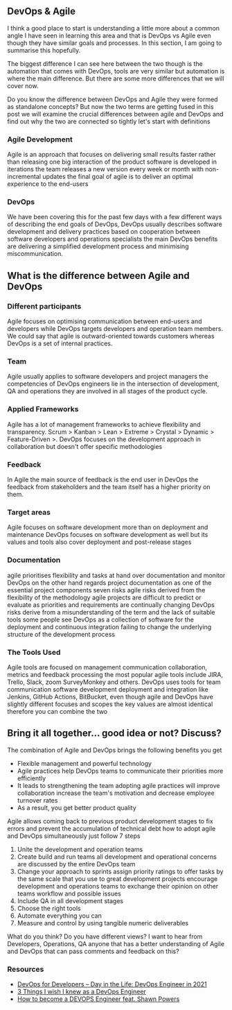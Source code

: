 ## DevOps & Agile

I think a good place to start is understanding a little more about a common angle I have seen in learning this area and that is DevOps vs Agile even though they have similar goals and processes. In this section, I am going to summarise this hopefully. 

The biggest difference I can see here between the two though is the automation that comes with DevOps, tools are very similar but automation is where the main difference. But there are some more differences that we will cover now. 

Do you know the difference between DevOps and Agile they were formed as standalone concepts? But now the two terms are getting fused in this post we will examine the crucial differences between agile and DevOps and find out why the two are connected so tightly let's start with definitions 

### Agile Development 

Agile is an approach that focuses on delivering  small results faster rather than releasing one big interaction of the product software is developed in iterations the team releases a new version every week or month with non-incremental updates the final goal of agile is to deliver an optimal experience to the end-users 

### DevOps 

We have been covering this for the past few days with a few different ways of describing the end goals of DevOps, DevOps usually describes software development 
and delivery practices based on cooperation between software developers and operations specialists the main DevOps benefits are delivering a simplified development process and minimising miscommunication. 

## What is the difference between Agile and DevOps 

### Different participants 

Agile focuses on optimising communication between end-users and developers while DevOps targets developers and operation team members.  We could say that agile is outward-oriented towards customers whereas DevOps is a set of internal practices. 

### Team 

Agile usually applies to software developers and project managers the competencies of DevOps engineers lie in the intersection of development, QA and operations they are involved in all stages of the product cycle. 

### Applied Frameworks

Agile has a lot of management frameworks to achieve flexibility and transparency. Scrum > Kanban > Lean > Extreme > Crystal > Dynamic > Feature-Driven >. DevOps focuses on the development approach in collaboration but doesn't offer specific methodologies 

### Feedback 
In Agile the main source of feedback is the end user in DevOps the feedback from stakeholders and the team itself has a higher priority on them. 

### Target areas 
Agile focuses on software development more than on deployment and maintenance DevOps focuses on software development as well but its values and tools also cover deployment and post-release stages 

### Documentation 
agile prioritises flexibility and tasks at hand over documentation and monitor DevOps on the other hand regards project documentation as one of the essential project components seven risks agile risks derived from the flexibility of the methodology agile projects are difficult to predict or evaluate as priorities and requirements are continually changing DevOps risks derive from a misunderstanding of the term and the lack of suitable tools some people see DevOps as a collection of software for the deployment and continuous integration failing to change the underlying structure of the development process 

### The Tools Used 
Agile tools are focused on management communication collaboration, metrics and feedback processing the most popular agile tools include JIRA, Trello, Slack, zoom SurveyMonkey and others. DevOps uses tools for team communication software development deployment and integration like Jenkins, GitHub Actions, BitBucket, even though agile and DevOps have slightly different focuses and scopes the key values are almost identical therefore you can combine the two 

## Bring it all together… good idea or not? Discuss? 

The combination of Agile and DevOps brings the following benefits you get 
-	Flexible management and powerful technology 
-	Agile practices help DevOps teams to communicate their priorities more efficiently 
-	It leads to strengthening the team adopting agile practices will improve collaboration increase the team's motivation and decrease employee turnover rates 
-	As a result, you get better product quality 

Agile allows coming back to previous product development stages to fix errors and prevent the accumulation of technical debt how to adopt agile and DevOps 
simultaneously just follow 7 steps 

1. Unite the development and operation teams 
2. Create build and run teams all development and operational concerns are discussed by the entire DevOps team 
3. Change your approach to sprints assign priority ratings to offer tasks by the same scale that you use to great development projects encourage development and operations teams to exchange their opinion on other teams workflow and possible issues 
4. Include QA in all development stages 
5. Choose the right tools 
6. Automate everything you can 
7. Measure and control by using tangible numeric deliverables 

What do you think? Do you have different views? I want to hear from Developers, Operations, QA anyone that has a better understanding of Agile and DevOps that can pass comments and feedback on this? 

### Resources 

- [DevOps for Developers – Day in the Life: DevOps Engineer in 2021](https://www.youtube.com/watch?v=2JymM0YoqGA)
- [3 Things I wish I knew as a DevOps Engineer](https://www.youtube.com/watch?v=udRNM7YRdY4)
- [How to become a DEVOPS Engineer feat. Shawn Powers](https://www.youtube.com/watch?v=kDQMjAQNvY4)